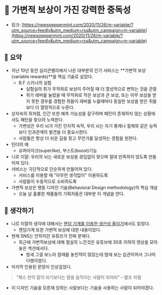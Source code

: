 # 💊 가변적 보상이 가진 강력한 중독성

- 링크: [https://newspeppermint.com/2020/11/26/m-variable/?utm_source=feedly&utm_medium=rss&utm_campaign=m-variable](https://newspeppermint.com/2020/11/26/m-variable/?utm_source=feedly&utm_medium=rss&utm_campaign=m-variable)

## 📝 요약 
- 지난 10년 동안 실리콘밸리에서 나온 대부분의 인기 서비스는 **가변적 보상(variable rewards)**을 핵심 기술로 삼았다.  
  - B.F 스키너의 실험
    - 실험실의 쥐가 무작위로 보상이 주어질 때 더 열성적으로 변하는 것을 관찰 
    - 쥐가 레버를 눌렀을 때 무작위로 작은 보상과 큰 보상, 또는 아무 보상을 받지 못한 경우를 경험한 쥐들이 레버를 누를때마다 동일한 보상을 받은 쥐들보다 더 열정적으로 누른다.   
- 상자속의 쥐처럼, 인간 또한 예측 가능성을 갈구하며 패턴이 존재하지 않는 상황에서도 패턴을 찾으려 노력한다.  
  - 가변성은 우리 뇌가 가진 인지적 숙적, 우리 뇌는 자기 통제나 절제와 같은 능력보다 인과관계의 발견을 더 중요시한다.  
  - 사람들은 항상 더 쉬운 길을 찾고 무언가를 달성하는 경험을 원한다.  
- 틴더의 예 
  - 슈퍼라이크(superlike), 부스트(boost)기능 
- 니르 이얄: 우리의 뇌는 새로운 보상을 끊임없이 찾으며 절대 만족하지 않도록 만들어져 있다.  
- 서비스는 극단적으로 단순하게 만들어져 있다.
  - 서비스를 이용할 때 "아무런 생각없이" 이용하도록 
  - 사람들이 수동적으로 소비하도록
- 가변적 보상은 행동 디자인 기술(Behavioral Design methodology)의 핵심 개념 
  - 오늘 날 훌륭한 제품들의 기획자들은 대부분 이 개념을 안다.  

## 🤔 생각하기 
- 니르 이얄의 생각에 대해서는 [랜덤 기계를 이용한 생산성 올리기](./Life/../randomness-jar.md)에서도 읽었다.  
  - 랜덤기계 또한 가변적 보상에 대한 내용이었다.  
- 현재 SNS는 안하지만 유튜브가 진짜 문제다.  
  - 최근에 가변적보상에 대해 절실히 느낀것은 유튜브에 30초 이하의 영상을 모아놓은 섹션에서다.
    - 밤새 그걸 보느라 잠때를 놓친적이 많았는데 밤에 보는 습관이어서 그나마 다행이었다.  
- 마지막 인용된 문장이 인상깊었다.  
> “체스 판의 말이 되기보다는 말을 움직이는 사람이 되어라” – 랠프 차렐  
- 이 디자인 기술을 모른채 당하는 사람보다는 기술을 사용하는 사람이 되어야겠다.  